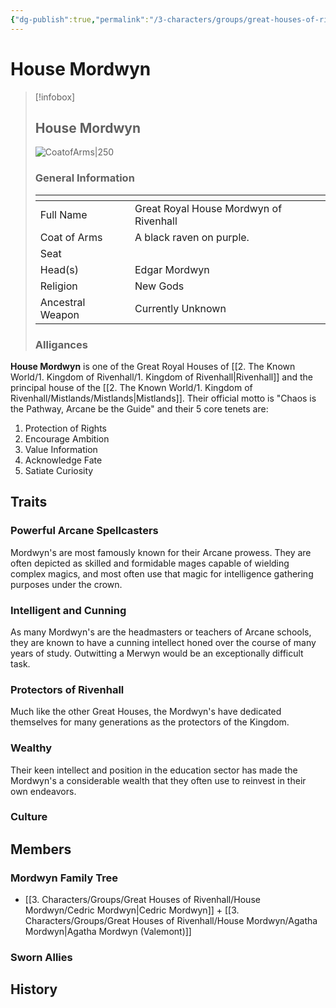 ```yaml
---
{"dg-publish":true,"permalink":"/3-characters/groups/great-houses-of-rivenhall/house-mordwyn/house-mordwyn/","dgPassFrontmatter":true}
---
```


# House Mordwyn
> [!infobox] 
> ## House Mordwyn
> ![CoatofArms|250](https://i.imgur.com/Lcwyvn0.png)
> ### General Information
> <table><thead><tr><th colspan="2"></th></tr></thead><tbody><tr><td>Full Name</td><td>Great Royal House Mordwyn of Rivenhall</td></tr><tr><td>Coat of Arms</td><td>A black raven on purple. </td></tr><tr><td>Seat</td><td></td></tr><tr><td>Head(s)</td><td>Edgar Mordwyn</td></tr><tr><td>Religion</td><td> New Gods</td></tr><tr><td>Ancestral Weapon</td><td>Currently Unknown</td></tr></tbody></table>
><h3> Alligances </h3>

**House Mordwyn** is one of the Great Royal Houses of [[2. The Known World/1. Kingdom of Rivenhall/1. Kingdom of Rivenhall\|Rivenhall]] and the principal house of the [[2. The Known World/1. Kingdom of Rivenhall/Mistlands/Mistlands\|Mistlands]]. Their official motto is "Chaos is the Pathway, Arcane be the Guide" and their 5 core tenets are: 
1. Protection of Rights
2. Encourage Ambition 
3. Value Information 
4. Acknowledge Fate
5. Satiate Curiosity

## Traits
### Powerful Arcane Spellcasters
Mordwyn's are most famously known for their Arcane prowess. They are often depicted as skilled and formidable mages capable of wielding complex magics, and most often use that magic for intelligence gathering purposes under the crown. 

### Intelligent and Cunning
As many Mordwyn's are the headmasters or teachers of Arcane schools, they are known to have a cunning intellect honed over the course of many years of study. Outwitting a Merwyn would be an exceptionally difficult task.

### Protectors of Rivenhall
Much like the other Great Houses, the Mordwyn's have dedicated themselves for many generations as the protectors of the Kingdom. 

### Wealthy
Their keen intellect and position in the education sector has made the Mordwyn's a considerable wealth that they often use to reinvest in their own endeavors. 

### Culture

## Members
### Mordwyn Family Tree
- [[3. Characters/Groups/Great Houses of Rivenhall/House Mordwyn/Cedric Mordwyn\|Cedric Mordwyn]] + [[3. Characters/Groups/Great Houses of Rivenhall/House Mordwyn/Agatha Mordwyn\|Agatha Mordwyn (Valemont)]]
### Sworn Allies

## History
